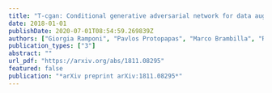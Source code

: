 ```yaml
---
title: "T-cgan: Conditional generative adversarial network for data augmentation in noisy time series with irregular sampling"
date: 2018-01-01
publishDate: 2020-07-01T08:54:59.269839Z
authors: ["Giorgia Ramponi", "Pavlos Protopapas", "Marco Brambilla", "Ryan Janssen"]
publication_types: ["3"]
abstract: ""
url_pdf: "https://arxiv.org/abs/1811.08295"
featured: false
publication: "*arXiv preprint arXiv:1811.08295*"
---
```


